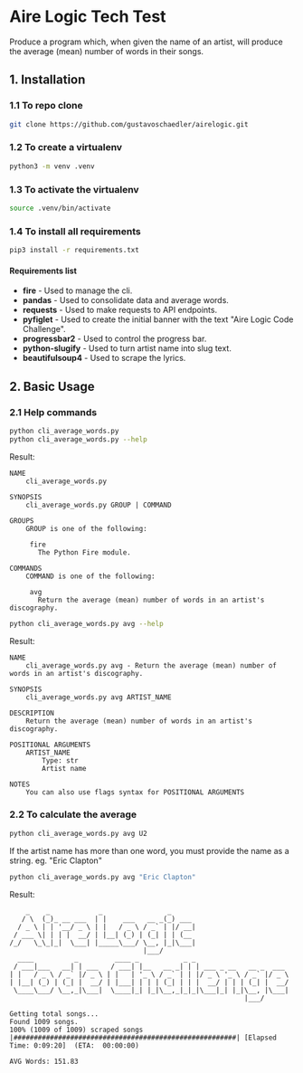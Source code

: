 # Aire Logic Tech Test

Produce a program which, when given the name  of an artist, will produce the average (mean) number of words in their songs.

## 1. Installation

### 1.1 To repo clone

```bash
git clone https://github.com/gustavoschaedler/airelogic.git
```

### 1.2 To create a virtualenv
```bash
python3 -m venv .venv
```

### 1.3 To activate the virtualenv
```bash
source .venv/bin/activate
```

### 1.4 To install all requirements
```bash
pip3 install -r requirements.txt
```

#### Requirements list
- **fire** - Used to manage the cli.
- **pandas** - Used to consolidate data and average words.
- **requests** - Used to make requests to API endpoints.
- **pyfiglet** - Used to create the initial banner with the text "Aire Logic Code Challenge".
- **progressbar2** - Used to control the progress bar.
- **python-slugify** - Used to turn artist name into slug text.
- **beautifulsoup4** - Used to scrape the lyrics.

## 2. Basic Usage

### 2.1 Help commands

```bash
python cli_average_words.py
python cli_average_words.py --help
```

Result:
```text
NAME
    cli_average_words.py

SYNOPSIS
    cli_average_words.py GROUP | COMMAND

GROUPS
    GROUP is one of the following:

     fire
       The Python Fire module.

COMMANDS
    COMMAND is one of the following:

     avg
       Return the average (mean) number of words in an artist's discography.
```

```bash
python cli_average_words.py avg --help
```

Result:
```text
NAME
    cli_average_words.py avg - Return the average (mean) number of words in an artist's discography.

SYNOPSIS
    cli_average_words.py avg ARTIST_NAME

DESCRIPTION
    Return the average (mean) number of words in an artist's discography.

POSITIONAL ARGUMENTS
    ARTIST_NAME
        Type: str
        Artist name

NOTES
    You can also use flags syntax for POSITIONAL ARGUMENTS
```

### 2.2 To calculate the average
```bash
python cli_average_words.py avg U2
```

If the artist name has more than one word, you must provide the name as a string. eg. "Eric Clapton"

```bash
python cli_average_words.py avg "Eric Clapton"
```
Result:
```text
    _    _            _                _      
   / \  (_)_ __ ___  | |    ___   __ _(_) ___ 
  / _ \ | | '__/ _ \ | |   / _ \ / _` | |/ __|
 / ___ \| | | |  __/ | |__| (_) | (_| | | (__ 
/_/   \_\_|_|  \___| |_____\___/ \__, |_|\___|
                                 |___/        
  ____          _         ____ _           _ _                       
 / ___|___   __| | ___   / ___| |__   __ _| | | ___ _ __   __ _  ___ 
| |   / _ \ / _` |/ _ \ | |   | '_ \ / _` | | |/ _ \ '_ \ / _` |/ _ \
| |__| (_) | (_| |  __/ | |___| | | | (_| | | |  __/ | | | (_| |  __/
 \____\___/ \__,_|\___|  \____|_| |_|\__,_|_|_|\___|_| |_|\__, |\___|
                                                          |___/      

Getting total songs...
Found 1009 songs.
100% (1009 of 1009) scraped songs |#######################################################| [Elapsed Time: 0:09:20]  (ETA:  00:00:00) 

AVG Words: 151.83
```